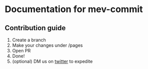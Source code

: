 # Documentation for mev-commit

## Contribution guide

1. Create a branch
2. Make your changes under /pages
3. Open PR
4. Done!
5. (optional) DM us on [twitter](https://twitter.com/primev_xyz) to expedite
